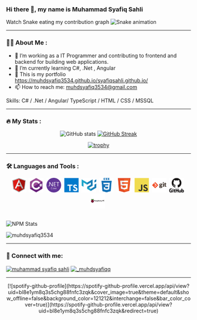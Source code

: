 ### Hi there 👋, my name is Muhammad Syafiq Sahli
<!-- ![](https://camo.githubusercontent.com/f1c0fc76d120f760664938edd8e1818f9d407b03f8ce7d306e12094d8853b6a0/687474703a2f2f692e696d6775722e636f6d2f6337476d414a662e706e67)
 -->
 
Watch Snake eating my contribution graph
![Snake animation](https://github.com/muhdsyafiq3534/muhdsyafiq3534/blob/output/github-contribution-grid-snake.svg)

---

### :man_technologist: About Me :

- :telescope: I’m working as a IT Programmer and contributing to frontend and backend for building web applications.
- 🌱 I’m currently learning C#, .Net , Angular 
- 💬 This is my portfolio https://muhdsyafiq3534.github.io/syafiqsahli.github.io/ 
- 📫 How to reach me: muhdsyafiq3534@gmail.com 

Skills: C# / .Net / Angular/ TypeScript / HTML / CSS / MSSQL

---

### :fire: My Stats :

<div align="center">

![GitHub stats](https://github-readme-stats.vercel.app/api?username=muhdsyafiq3534&show_icons=true&count_private=true&theme=radical)&nbsp;[![GitHub Streak](http://github-readme-streak-stats.herokuapp.com?user=muhdsyafiq3534&theme=radical)](https://git.io/streak-stats)

<!-- ![Snake animation](https://github.com/muhdsyafiq3534/muhdsyafiq3534/blob/output/github-contribution-grid-snake.svg) -->

[![trophy](https://github-profile-trophy.vercel.app/?username=muhdsyafiq3534&theme=radical)](https://github.com/ryo-ma/github-profile-trophy)

</div>


---

### :hammer_and_wrench: Languages and Tools :
<div align="center">
  <img src="https://github.com/devicons/devicon/blob/master/icons/angularjs/angularjs-original.svg" title="Material UI" alt="Material UI" width="40" height="40"/>&nbsp;
<img src="https://github.com/devicons/devicon/blob/master/icons/csharp/csharp-original.svg" title="Material UI" alt="Material UI" width="40" height="40"/>&nbsp;
  <img src="https://github.com/devicons/devicon/blob/master/icons/dotnetcore/dotnetcore-original.svg" title="Material UI" alt="Material UI" width="40" height="40"/>&nbsp;
  <img src="https://github.com/devicons/devicon/blob/master/icons/typescript/typescript-plain.svg" title="Material UI" alt="Material UI" width="40" height="40"/>&nbsp;
  <img src="https://github.com/devicons/devicon/blob/master/icons/materialui/materialui-original.svg" title="Material UI" alt="Material UI" width="40" height="40"/>&nbsp;
  <img src="https://github.com/devicons/devicon/blob/master/icons/css3/css3-plain-wordmark.svg"  title="CSS3" alt="CSS" width="40" height="40"/>&nbsp;
  <img src="https://github.com/devicons/devicon/blob/master/icons/html5/html5-original.svg" title="HTML5" alt="HTML" width="40" height="40"/>&nbsp;
  <img src="https://github.com/devicons/devicon/blob/master/icons/javascript/javascript-original.svg" title="JavaScript" alt="JavaScript" width="40" height="40"/>&nbsp;
  <img src="https://github.com/devicons/devicon/blob/master/icons/git/git-original-wordmark.svg" title="Git" **alt="Git" width="40" height="40"/>&nbsp;
  <img src="https://github.com/devicons/devicon/blob/master/icons/github/github-original-wordmark.svg" title="Git" **alt="Git" width="40" height="40"/>&nbsp;
  <img src="https://github.com/devicons/devicon/blob/master/icons/raspberrypi/raspberrypi-original-wordmark.svg" title="JavaScript" alt="JavaScript" width="40" height="40"/>&nbsp;
</div>

<br>

![NPM Stats](https://img.shields.io/endpoint?url=https%3A%2F%2Fraw.githubusercontent.com%2Fmaddhruv%2Fgithub-readme-npm-downloads%2Fmaster%2Fstats.json)
<p align="left"> <img src="https://komarev.com/ghpvc/?username=muhdsyafiq3534&label=Profile%20views&color=0e75b6&style=flat" alt="muhdsyafiq3534" /> </p>


---

### 📲 Connect with me:
<p align="left">
<a href="https://www.linkedin.com/in/muhammad-syafiq-sahli-a748b0229/" target="blank"><img align="center" src="https://raw.githubusercontent.com/rahuldkjain/github-profile-readme-generator/master/src/images/icons/Social/linked-in-alt.svg" alt="muhammad syafiq sahli" height="30" width="40" /></a>
<a href="https://instagram.com/_muhdsyafiqq" target="blank"><img align="center" src="https://raw.githubusercontent.com/rahuldkjain/github-profile-readme-generator/master/src/images/icons/Social/instagram.svg" alt="_muhdsyafiqq" height="30" width="40" /></a>
</p>

---

<div align="center">
 [![spotify-github-profile](https://spotify-github-profile.vercel.app/api/view?uid=bl8e1ym8q3s5chg88fnfc3zqk&cover_image=true&theme=default&show_offline=false&background_color=121212&interchange=false&bar_color_cover=true)](https://spotify-github-profile.vercel.app/api/view?uid=bl8e1ym8q3s5chg88fnfc3zqk&redirect=true)
</div>

<!---
muhdsyafiq3534/muhdsyafiq3534 is a ✨ special ✨ repository because its `README.md` (this file) appears on your GitHub profile.
You can click the Preview link to take a look at your changes.
--->
